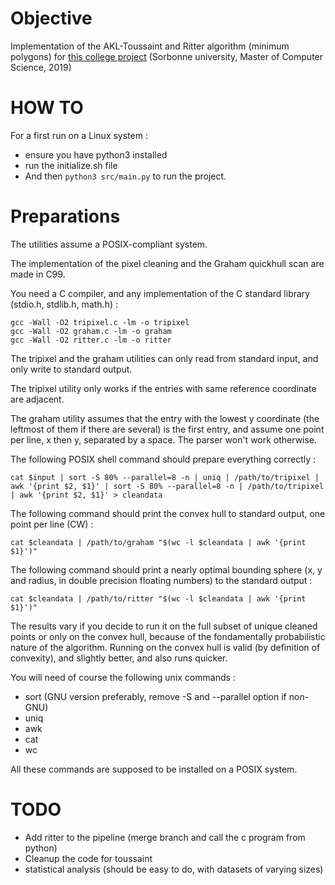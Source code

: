 # Objective

Implementation of the AKL-Toussaint and Ritter algorithm (minimum polygons) for [this college project](https://www-apr.lip6.fr/~buixuan/files/algav2019/projet_indiv2.pdf) (Sorbonne university, Master of Computer Science, 2019)

# HOW TO

For a first run on a Linux system : 
- ensure you have python3 installed
- run the initialize.sh file
- And then `python3 src/main.py` to run the project.

# Preparations

The utilities assume a POSIX-compliant system.

The implementation of the pixel cleaning and the Graham quickhull scan are made in C99.

You need a C compiler, and any implementation of the C standard library (stdio.h, stdlib.h, math.h) :

``` shell
gcc -Wall -O2 tripixel.c -lm -o tripixel
gcc -Wall -O2 graham.c -lm -o graham
gcc -Wall -O2 ritter.c -lm -o ritter
```

The tripixel and the graham utilities can only read from standard input, and only write to standard output.

The tripixel utility only works if the entries with same reference coordinate are adjacent.

The graham utility assumes that the entry with the lowest y coordinate (the leftmost of them if there are several) is the first entry, and assume one point per line, x then y, separated by a space. The parser won't work otherwise.

The following POSIX shell command should prepare everything correctly :

``` shell
cat $input | sort -S 80% --parallel=8 -n | uniq | /path/to/tripixel | awk '{print $2, $1}' | sort -S 80% --parallel=8 -n | /path/to/tripixel | awk '{print $2, $1}' > cleandata
```

The following command should print the convex hull to standard output, one point per line (CW) :

``` shell
cat $cleandata | /path/to/graham "$(wc -l $cleandata | awk '{print $1}')"
```

The following command should print a nearly optimal bounding sphere (x, y and radius, in double precision floating numbers) to the standard output :

``` shell
cat $cleandata | /path/to/ritter "$(wc -l $cleandata | awk '{print $1}')"
```

The results vary if you decide to run it on the full subset of unique cleaned points or only on the convex hull, because of the fondamentally probabilistic nature of the algorithm. Running on the convex hull is valid (by definition of convexity), and slightly better, and also runs quicker.

You will need of course the following unix commands :
- sort (GNU version preferably, remove -S and --parallel option if non-GNU)
- uniq
- awk
- cat
- wc

All these commands are supposed to be installed on a POSIX system.

# TODO

- Add ritter to the pipeline (merge branch and call the c program from python)
- Cleanup the code for toussaint
- statistical analysis (should be easy to do, with datasets of varying sizes)